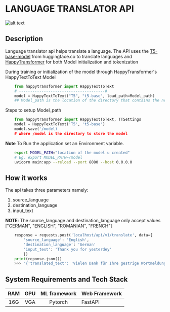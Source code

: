 # LANGUAGE TRANSLATOR API

![alt text](http://nyxcore.com/wp-content/uploads/2017/01/Mulang_Banner.jpg)

## Description

Language translator api helps translate a language.
The API uses the [T5-base-model](https://huggingface.co/t5-base) from huggingface.co to
translate languages and [HappyTransformer](https://happytransformer.com/text-to-text/) for both
Model initialization and tokenization

During training or initialization of the model through HappyTransformer's HappyTextToText Model

```python
    from happytransformer import HappyTextToText
    # --------------------------------------#
    model = HappyTextToText("T5", "t5-base", load_path=Model_path)
    ## Model_path is the location of the directory that contains the necessary files to form a model
```

Steps to setup Model_path

```python
    from happytransformer import HappyTextToText, TTSettings
    model = HappyTextToText('T5', 't5-base')
    model.save('/model)
    # where /model is the directory to store the model

```

**Note** To Run the application set an Environment variable.

```bash
    export MODEL_PATH="location of the model u created"
    # Eg. export MODEL_PATH=/model
    uvicorn main:app --reload --port 8080 --host 0.0.0.0
```

## How it works

The api takes three parameters namely:

1.  source_language
2.  destination_language
3.  input_text

**NOTE**: The source_language and destination_language only
accept values ["GERMAN", "ENGLISH", "ROMANIAN", "FRENCH"]

```python
    response = requests.post('localhost/api/v1/translate', data={
        'source_language': 'English',
        'destination_language': 'German'
        'input_text': 'Thank you for yesterdey'
        })
    print(reponse.json())
    >>> "{'translated_text': 'Vielen Dank für Ihre gestrige Wortmeldung'}"
```

## System Requirements and Tech Stack

| RAM | GPU | ML framework | Web Framework |
| :-: | :-: | :----------: | :------------ |
| 16G | VGA |   Pytorch    | FastAPI       |
